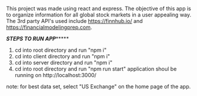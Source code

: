 This project was made using react and express.
The objective of this app is to organize information for all global stock markets
in a user appealing way.
The 3rd party API's used include https://finnhub.io/ and https://financialmodelingprep.com.


*****STEPS TO RUN APP**********
1) cd into root directory and run "npm i"
2) cd into client directory and run "npm i"
3) cd into server directory and run "npm i"
4) cd into root directory and run "npm run start"
application shoul be running on http://localhost:3000/

note: for best data set, select "US Exchange" on the home page of the app. 
